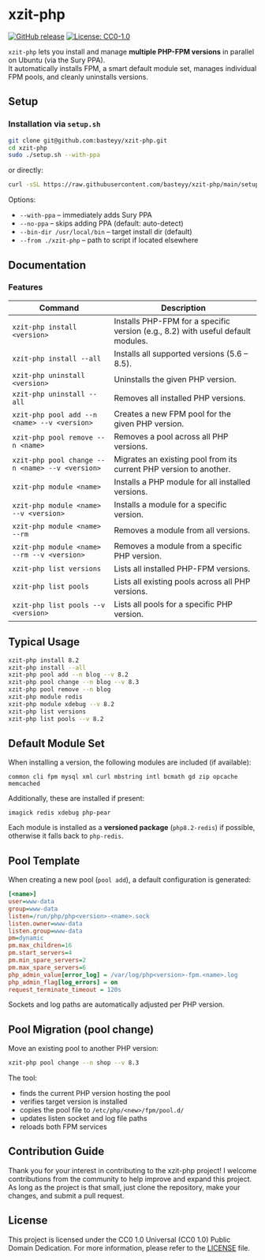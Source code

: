 # xzit-php

[![GitHub release](https://img.shields.io/github/release/basteyy/xzit-php.svg)](ttps://github.com/basteyy/xzit-php/releases)
[![License: CC0-1.0](https://img.shields.io/badge/License-CC0_1.0-lightgrey.svg)](https://creativecommons.org/publicdomain/zero/1.0/)


`xzit-php` lets you install and manage **multiple PHP-FPM versions** in parallel on Ubuntu (via the Sury PPA).  
It automatically installs FPM, a smart default module set, manages individual FPM pools, and cleanly uninstalls versions.

## Setup

### Installation via `setup.sh`

```bash
git clone git@github.com:basteyy/xzit-php.git
cd xzit-php
sudo ./setup.sh --with-ppa
```

or directly:

```bash
curl -sSL https://raw.githubusercontent.com/basteyy/xzit-php/main/setup.sh | sudo bash -s -- --with-ppa
```

Options:
- `--with-ppa` – immediately adds Sury PPA
- `--no-ppa` – skips adding PPA (default: auto-detect)
- `--bin-dir /usr/local/bin` – target install dir (default)
- `--from ./xzit-php` – path to script if located elsewhere

## Documentation

### Features

| Command | Description |
|----------|-------------|
| `xzit-php install <version>` | Installs PHP-FPM for a specific version (e.g., 8.2) with useful default modules. |
| `xzit-php install --all` | Installs all supported versions (5.6 – 8.5). |
| `xzit-php uninstall <version>` | Uninstalls the given PHP version. |
| `xzit-php uninstall --all` | Removes all installed PHP versions. |
| `xzit-php pool add --n <name> --v <version>` | Creates a new FPM pool for the given PHP version. |
| `xzit-php pool remove --n <name>` | Removes a pool across all PHP versions. |
| `xzit-php pool change --n <name> --v <version>` | Migrates an existing pool from its current PHP version to another. |
| `xzit-php module <name>` | Installs a PHP module for all installed versions. |
| `xzit-php module <name> --v <version>` | Installs a module for a specific version. |
| `xzit-php module <name> --rm` | Removes a module from all versions. |
| `xzit-php module <name> --rm --v <version>` | Removes a module from a specific PHP version. |
| `xzit-php list versions` | Lists all installed PHP-FPM versions. |
| `xzit-php list pools` | Lists all existing pools across all PHP versions. |
| `xzit-php list pools --v <version>` | Lists all pools for a specific PHP version. |

## Typical Usage

```bash
xzit-php install 8.2
xzit-php install --all
xzit-php pool add --n blog --v 8.2
xzit-php pool change --n blog --v 8.3
xzit-php pool remove --n blog
xzit-php module redis
xzit-php module xdebug --v 8.2
xzit-php list versions
xzit-php list pools --v 8.2
```

## Default Module Set

When installing a version, the following modules are included (if available):

```
common cli fpm mysql xml curl mbstring intl bcmath gd zip opcache memcached
```

Additionally, these are installed if present:
```
imagick redis xdebug php-pear
```

Each module is installed as a **versioned package** (`php8.2-redis`) if possible, otherwise it falls back to `php-redis`.

## Pool Template

When creating a new pool (`pool add`), a default configuration is generated:

```ini
[<name>]
user=www-data
group=www-data
listen=/run/php/php<version>-<name>.sock
listen.owner=www-data
listen.group=www-data
pm=dynamic
pm.max_children=16
pm.start_servers=4
pm.min_spare_servers=2
pm.max_spare_servers=6
php_admin_value[error_log] = /var/log/php<version>-fpm.<name>.log
php_admin_flag[log_errors] = on
request_terminate_timeout = 120s
```

Sockets and log paths are automatically adjusted per PHP version.

## Pool Migration (pool change)

Move an existing pool to another PHP version:

```bash
xzit-php pool change --n shop --v 8.3
```

The tool:
- finds the current PHP version hosting the pool
- verifies target version is installed
- copies the pool file to `/etc/php/<new>/fpm/pool.d/`
- updates listen socket and log file paths
- reloads both FPM services

## Contribution Guide

Thank you for your interest in contributing to the xzit-php project! I welcome contributions from the community to help improve and expand this project. As long as the project is that small, just clone the repository, make your changes, and submit a pull request.

## License
This project is licensed under the CC0 1.0 Universal (CC0 1.0) Public Domain Dedication. For more information, please refer to the [LICENSE](LICENSE) file.